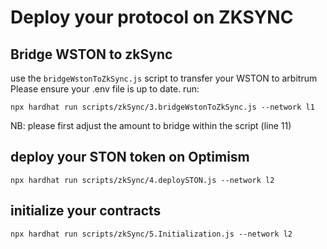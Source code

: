 # Deploy your protocol on ZKSYNC


## Bridge WSTON to zkSync

use the `bridgeWstonToZkSync.js` script to transfer your WSTON to arbitrum
Please ensure your .env file is up to date.
run:

```
npx hardhat run scripts/zkSync/3.bridgeWstonToZkSync.js --network l1
```
NB: please first adjust the amount to bridge within the script (line 11)

## deploy your STON token on Optimism

```
npx hardhat run scripts/zkSync/4.deploySTON.js --network l2
```

## initialize your contracts

```
npx hardhat run scripts/zkSync/5.Initialization.js --network l2
```
